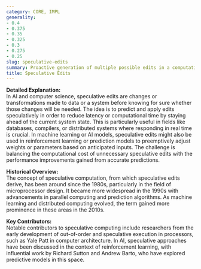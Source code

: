 ```yaml
---
category: CORE, IMPL
generality:
- 0.4
- 0.375
- 0.35
- 0.325
- 0.3
- 0.275
- 0.25
slug: speculative-edits
summary: Proactive generation of multiple possible edits in a computational process, typically by a system anticipating future states or changes in data before they occur, in order to improve efficiency.
title: Speculative Edits
---
```


**Detailed Explanation:**  
In AI and computer science, speculative edits are changes or transformations made to data or a system before knowing for sure whether those changes will be needed. The idea is to predict and apply edits speculatively in order to reduce latency or computational time by staying ahead of the current system state. This is particularly useful in fields like databases, compilers, or distributed systems where responding in real time is crucial. In machine learning or AI models, speculative edits might also be used in reinforcement learning or prediction models to preemptively adjust weights or parameters based on anticipated inputs. The challenge is balancing the computational cost of unnecessary speculative edits with the performance improvements gained from accurate predictions.

**Historical Overview:**  
The concept of speculative computation, from which speculative edits derive, has been around since the 1980s, particularly in the field of microprocessor design. It became more widespread in the 1990s with advancements in parallel computing and prediction algorithms. As machine learning and distributed computing evolved, the term gained more prominence in these areas in the 2010s.

**Key Contributors:**  
Notable contributors to speculative computing include researchers from the early development of out-of-order and speculative execution in processors, such as Yale Patt in computer architecture. In AI, speculative approaches have been discussed in the context of reinforcement learning, with influential work by Richard Sutton and Andrew Barto, who have explored predictive models in this space.